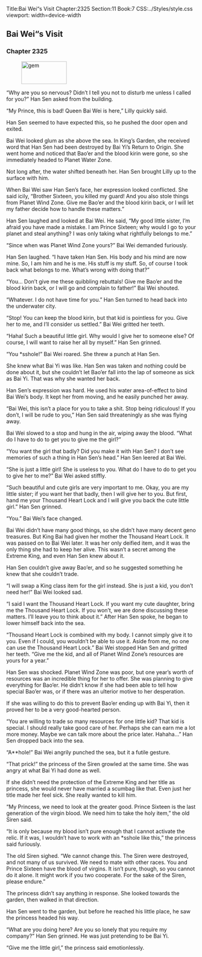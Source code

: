 Title:Bai Wei“s Visit 
Chapter:2325 
Section:11 
Book:7 
CSS:../Styles/style.css 
viewport: width=device-width
  
## Bai Wei“s Visit
### Chapter 2325
  
<figure>
	<img src="../Images/gem.gif" alt="gem" id="gem" width="120" height="60" />
</figure>
  

  
“Why are you so nervous? Didn’t I tell you not to disturb me unless I called for you?” Han Sen asked from the building.

“My Prince, this is bad! Queen Bai Wei is here,” Lilly quickly said.

Han Sen seemed to have expected this, so he pushed the door open and exited.

Bai Wei looked glum as she above the sea. In King’s Garden, she received word that Han Sen had been destroyed by Bai Yi’s Return to Origin. She went home and noticed that Bao’er and the blood kirin were gone, so she immediately headed to Planet Water Zone.

Not long after, the water shifted beneath her. Han Sen brought Lilly up to the surface with him.

When Bai Wei saw Han Sen’s face, her expression looked conflicted. She said icily, “Brother Sixteen, you killed my guard! And you also stole things from Planet Wind Zone. Give me Bao’er and the blood kirin back, or I will let my father decide how to handle these matters.”

Han Sen laughed and looked at Bai Wei. He said, “My good little sister, I’m afraid you have made a mistake. I am Prince Sixteen; why would I go to your planet and steal anything? I was only taking what rightfully belongs to me.”

“Since when was Planet Wind Zone yours?” Bai Wei demanded furiously.

Han Sen laughed. “I have taken Han Sen. His body and his mind are now mine. So, I am him and he is me. His stuff is my stuff. So, of course I took back what belongs to me. What’s wrong with doing that?”

“You… Don’t give me these quibbling rebuttals! Give me Bao’er and the blood kirin back, or I will go and complain to father!” Bai Wei shouted.

“Whatever. I do not have time for you.” Han Sen turned to head back into the underwater city.

“Stop! You can keep the blood kirin, but that kid is pointless for you. Give her to me, and I’ll consider us settled.” Bai Wei gritted her teeth.

“Haha! Such a beautiful little girl. Why would I give her to someone else? Of course, I will want to raise her all by myself.” Han Sen grinned.

“You *sshole!” Bai Wei roared. She threw a punch at Han Sen.

She knew what Bai Yi was like. Han Sen was taken and nothing could be done about it, but she couldn’t let Bao’er fall into the lap of someone as sick as Bai Yi. That was why she wanted her back.

Han Sen’s expression was hard. He used his water area-of-effect to bind Bai Wei’s body. It kept her from moving, and he easily punched her away.

“Bai Wei, this isn’t a place for you to take a shit. Stop being ridiculous! If you don’t, I will be rude to you,” Han Sen said threateningly as she was flying away.

Bai Wei slowed to a stop and hung in the air, wiping away the blood. “What do I have to do to get you to give me the girl?”

“You want the girl that badly? Did you make it with Han Sen? I don’t see memories of such a thing in Han Sen’s head.” Han Sen leered at Bai Wei.

“She is just a little girl! She is useless to you. What do I have to do to get you to give her to me?” Bai Wei asked stiffly.

“Such beautiful and cute girls are very important to me. Okay, you are my little sister; if you want her that badly, then I will give her to you. But first, hand me your Thousand Heart Lock and I will give you back the cute little girl.” Han Sen grinned.

“You.” Bai Wei’s face changed.

Bai Wei didn’t have many good things, so she didn’t have many decent geno treasures. But King Bai had given her mother the Thousand Heart Lock. It was passed on to Bai Wei later. It was her only deified item, and it was the only thing she had to keep her alive. This wasn’t a secret among the Extreme King, and even Han Sen knew about it.

Han Sen couldn’t give away Bao’er, and so he suggested something he knew that she couldn’t trade.

“I will swap a King class item for the girl instead. She is just a kid, you don’t need her!” Bai Wei looked sad.

“I said I want the Thousand Heart Lock. If you want my cute daughter, bring me the Thousand Heart Lock. If you won’t, we are done discussing these matters. I’ll leave you to think about it.” After Han Sen spoke, he began to lower himself back into the sea.

“Thousand Heart Lock is combined with my body. I cannot simply give it to you. Even if I could, you wouldn’t be able to use it. Aside from me, no one can use the Thousand Heart Lock.” Bai Wei stopped Han Sen and gritted her teeth. “Give me the kid, and all of Planet Wind Zone’s resources are yours for a year.”

Han Sen was shocked. Planet Wind Zone was poor, but one year’s worth of resources was an incredible thing for her to offer. She was planning to give everything for Bao’er. He didn’t know if she had been able to tell how special Bao’er was, or if there was an ulterior motive to her desperation.

If she was willing to do this to prevent Bao’er ending up with Bai Yi, then it proved her to be a very good-hearted person.

“You are willing to trade so many resources for one little kid? That kid is special. I should really take good care of her. Perhaps she can earn me a lot more money. Maybe we can talk more about the price later. Hahaha…” Han Sen dropped back into the sea.

“A**hole!” Bai Wei angrily punched the sea, but it a futile gesture.

“That prick!” the princess of the Siren growled at the same time. She was angry at what Bai Yi had done as well.

If she didn’t need the protection of the Extreme King and her title as princess, she would never have married a scumbag like that. Even just her title made her feel sick. She really wanted to kill him.

“My Princess, we need to look at the greater good. Prince Sixteen is the last generation of the virgin blood. We need him to take the holy item,” the old Siren said.

“It is only because my blood isn’t pure enough that I cannot activate the relic. If it was, I wouldn’t have to work with an *sshole like this,” the princess said furiously.

The old Siren sighed. “We cannot change this. The Siren were destroyed, and not many of us survived. We need to mate with other races. You and Prince Sixteen have the blood of virgins. It isn’t pure, though, so you cannot do it alone. It might work if you two cooperate. For the sake of the Siren, please endure.”

The princess didn’t say anything in response. She looked towards the garden, then walked in that direction.

Han Sen went to the garden, but before he reached his little place, he saw the princess headed his way.

“What are you doing here? Are you so lonely that you require my company?” Han Sen grinned. He was just pretending to be Bai Yi.

“Give me the little girl,” the princess said emotionlessly.